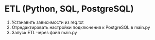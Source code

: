 # ETL (Python, SQL, PostgreSQL)

1. Устанавить зависимости из req.txt
2. Отредактировать настройки подключения к PostgreSQL в main.py
2. Запуск ETL через файл main.py
